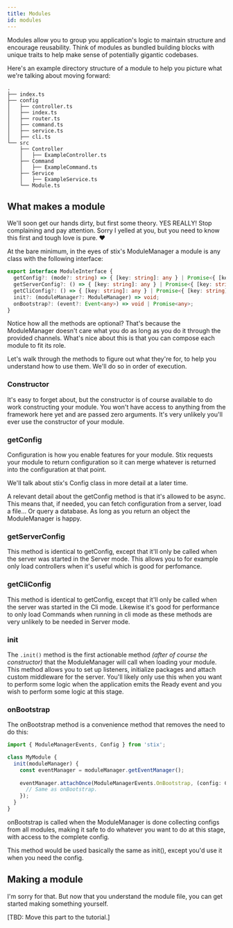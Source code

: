 ```yaml
---
title: Modules
id: modules
---
```


Modules allow you to group you application's logic to maintain structure and encourage reusability. 
Think of modules as bundled building blocks with unique traits to help make sense of potentially gigantic codebases.

Here's an example directory structure of a module to help you picture what we're talking about moving forward:

```
.
├── index.ts
├── config
│   ├── controller.ts
│   ├── index.ts
│   ├── router.ts
│   ├── command.ts
│   ├── service.ts
│   ├── cli.ts
└── src
    ├── Controller
    │   ├── ExampleController.ts
    ├── Command
    │   ├── ExampleCommand.ts
    ├── Service
    │   ├── ExampleService.ts
    └── Module.ts
```

## What makes a module

We'll soon get our hands dirty, but first some theory. YES REALLY! Stop complaining and pay attention. Sorry I yelled at you, but you need to know this first and tough love is pure. ♥️

At the bare minimum, in the eyes of stix's ModuleManager a module is any class with the following interface:

```ts
export interface ModuleInterface {
  getConfig?: (mode?: string) => { [key: string]: any } | Promise<{ [key: string]: any }>;
  getServerConfig?: () => { [key: string]: any } | Promise<{ [key: string]: any }>;
  getCliConfig?: () => { [key: string]: any } | Promise<{ [key: string]: any }>;
  init?: (moduleManager?: ModuleManager) => void;
  onBootstrap?: (event?: Event<any>) => void | Promise<any>;
}
```

Notice how all the methods are optional? That's because the ModuleManager doesn't care what you do as long as you do it through the provided channels. What's nice about this is that you can compose each module to fit its role.

Let's walk through the methods to figure out what they're for, to help you understand how to use them. We'll do so in order of execution.

### Constructor

It's easy to forget about, but the constructor is of course available to do work constructing your module. You won't have access to anything from the framework here yet and are passed zero arguments. It's very unlikely you'll ever use the constructor of your module.

### getConfig

Configuration is how you enable features for your module. Stix requests your module to return configuration so it can merge whatever is returned into the configuration at that point.

We'll talk about stix's Config class in more detail at a later time.

A relevant detail about the getConfig method is that it's allowed to be async. This means that, if needed, you can fetch configuration from a server, load a file... Or query a database. As long as you return an object the ModuleManager is happy.

### getServerConfig

This method is identical to getConfig, except that it'll only be called when the server was started in the Server mode. This allows you to for example only load controllers when it's useful which is good for perfomance.

### getCliConfig

This method is identical to getConfig, except that it'll only be called when the server was started in the Cli mode. Likewise it's good for performance to only load Commands when running in cli mode as these methods are very unlikely to be needed in Server mode.

### init

The `.init()` method is the first actionable method _(after of course the constructor)_ that the ModuleManager will call when loading your module. This method allows you to set up listeners, initialize packages and attach custom middleware for the server. You'll likely only use this when you want to perform some logic when the application emits the Ready event and you wish to perform some logic at this stage.

### onBootstrap

The onBootstrap method is a convenience method that removes the need to do this:

```ts
import { ModuleManagerEvents, Config } from 'stix';

class MyModule {
  init(moduleManager) {
    const eventManager = moduleManager.getEventManager();
    
    eventManager.attachOnce(ModuleManagerEvents.OnBootstrap, (config: Config) => {
      // Same as onBootstrap.
    });
  }
}
```

onBootstrap is called when the ModuleManager is done collecting configs from all modules, making it safe to do whatever you want to do at this stage, with access to the complete config.

This method would be used basically the same as init(), except you'd use it when you need the config.

## Making a module

I'm sorry for that. But now that you understand the module file, you can get started making something yourself.

[TBD: Move this part to the tutorial.]
